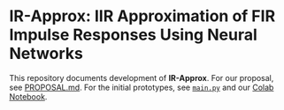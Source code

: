# IR-Approx: IIR Approximation of FIR Impulse Responses Using Neural Networks

This repository documents development of **IR-Approx**. For our proposal, see [PROPOSAL.md](./PROPOSAL.md). For the initial prototypes, see [`main.py`](./main.py) and our [Colab Notebook](https://colab.research.google.com/drive/1jvvUkCaEiVgBp3HYy_lhlEEdbZr5T1Lq?usp=sharing).
